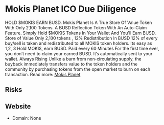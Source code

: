 # Mokis Planet ICO Due Diligence
HOLD $MOKIS EARN BUSD. Mokis Planet Is A True Store Of Value Token With Only 2,100 Tokens. A BUSD Reflection Token With An Auto-Claim Feature. Simply Hold $MOKIS Tokens In Your Wallet And You'll Earn BUSD. Store of Value Only 2,100 tokens , 12% Redistribution In BUSD 12% of every buy/sell is taken and redistributed to all MOKIS token holders. Its easy as 1,2, 3 Hold MOKIS, earn BUSD. Paid every 60 Minutes For the first time ever, you don’t need to claim your earned BUSD. It’s automatically sent to your wallet. Always Rising Unlike a burn from non-circulating supply, the buyback immediately transfers value to the token holders and the community by purchasing tokens from the open market to burn on each transaction.
Read more: [Mokis Planet](https://metabay.network/ico/mokis-planet)
## Risks
## Website
* Domain: None
